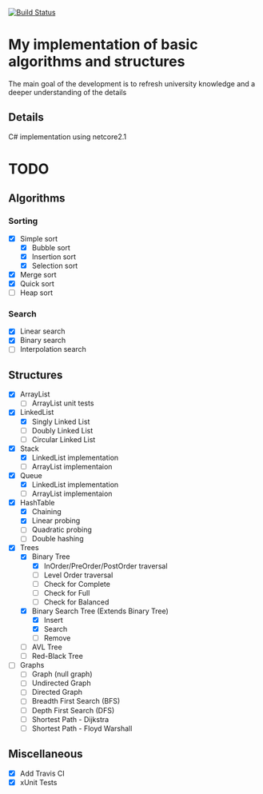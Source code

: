 [![Build Status](https://travis-ci.org/vsundupey/MyAlgImplCSharp.svg?branch=master)](https://travis-ci.org/vsundupey/MyAlgImplCSharp)

# My implementation of basic algorithms and structures

The main goal of the development is to refresh university knowledge and a deeper understanding of the details

## Details 

C# implementation using netcore2.1

# TODO

## Algorithms

### Sorting

- [x] Simple sort
  - [x] Bubble sort
  - [x] Insertion sort
  - [x] Selection sort
- [x] Merge sort
- [x] Quick sort
- [ ] Heap sort

### Search

- [x] Linear search
- [x] Binary search
- [ ] Interpolation search

## Structures

- [X] ArrayList
  - [ ] ArrayList unit tests
- [x] LinkedList
  - [x] Singly Linked List
  - [ ] Doubly Linked List
  - [ ] Circular Linked List
- [x] Stack
  - [x] LinkedList implementation
  - [ ] ArrayList implementaion
- [x] Queue
  - [x] LinkedList implementation
  - [ ] ArrayList implementaion
- [x] HashTable
  - [x] Chaining
  - [x] Linear probing
  - [ ] Quadratic probing
  - [ ] Double hashing
- [x] Trees
  - [x] Binary Tree
    - [x] InOrder/PreOrder/PostOrder traversal
    - [ ] Level Order traversal
    - [ ] Check for Complete
    - [ ] Check for Full
    - [ ] Check for Balanced
  - [x] Binary Search Tree (Extends Binary Tree)
    - [x] Insert
    - [x] Search
    - [ ] Remove
  - [ ] AVL Tree
  - [ ] Red-Black Tree
- [ ] Graphs
  - [ ] Graph (null graph)
  - [ ] Undirected Graph
  - [ ] Directed Graph
  - [ ] Breadth First Search (BFS)
  - [ ] Depth First Search (DFS)
  - [ ] Shortest Path - Dijkstra
  - [ ] Shortest Path - Floyd Warshall

## Miscellaneous

- [x] Add Travis CI
- [x] xUnit Tests